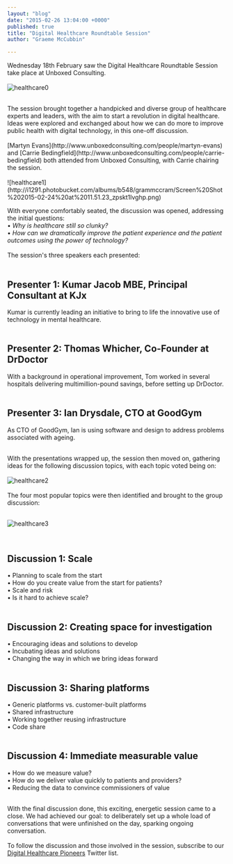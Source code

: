 ```yaml
---
layout: "blog"
date: "2015-02-26 13:04:00 +0000"
published: true
title: "Digital Healthcare Roundtable Session"
author: "Graeme McCubbin"

---
```


Wednesday 18th February saw the Digital Healthcare Roundtable Session take place at Unboxed Consulting.<br/>
<br/>
![healthcare0](http://i1291.photobucket.com/albums/b548/grammccram/DSC01779_zpsd4fmmo16.jpg)

<br/>
The session brought together a handpicked and diverse group of healthcare experts and leaders, with the aim to start a revolution in digital healthcare. Ideas were explored and exchanged about how we can do more to improve public health with digital technology, in this one-off discussion.<br/>
<br/>
[Martyn Evans](http://www.unboxedconsulting.com/people/martyn-evans) and [Carrie Bedingfield](http://www.unboxedconsulting.com/people/carrie-bedingfield) both attended from Unboxed Consulting, with Carrie chairing the session.<br/>
<br/>
![healthcare1](http://i1291.photobucket.com/albums/b548/grammccram/Screen%20Shot%202015-02-24%20at%2011.51.23_zpskt1lvghp.png)

With everyone comfortably seated, the discussion was opened, addressing the initial questions:<br/>
• <i>Why is healthcare still so clunky?</i><br/>
• <i>How can we dramatically improve the patient experience and the patient outcomes using the power of technology?</i><br/>
<br/>
The session's three speakers each presented:<br/>
<br/>
<h2 class="super_sub_heading">Presenter 1: Kumar Jacob MBE, Principal Consultant at KJx</h2>
Kumar is currently leading an initiative to bring to life the innovative use of technology in mental healthcare.<br/>
<br/>

<h2 class="super_sub_heading">Presenter 2: Thomas Whicher, Co-Founder at DrDoctor</h2>
With a background in operational improvement, Tom worked in several hospitals delivering multimillion-pound savings, before setting up DrDoctor.<br/>
<br/>

<h2 class="super_sub_heading">Presenter 3: Ian Drysdale, CTO at GoodGym</h2>
As CTO of GoodGym, Ian is using software and design to address problems associated with ageing.<br/>
<br/>

With the presentations wrapped up, the session then moved on, gathering ideas for the following discussion topics, with each topic voted being on:<br/>
<br/>
![healthcare2](http://i1291.photobucket.com/albums/b548/grammccram/Screen%20Shot%202015-02-24%20at%2013.08.52_zpsr1tnaers.png)<br/>
<br/>
The four most popular topics were then identified and brought to the group discussion:<br/>
<br/>

![healthcare3](http://i1291.photobucket.com/albums/b548/grammccram/Screen%20Shot%202015-02-24%20at%2017.12.36_zps6x8herpg.png)

<br/>
<h2 class="super_sub_heading">Discussion 1: Scale</h2>
• Planning to scale from the start<br/>
• How do you create value from the start for patients?<br/>
• Scale and risk<br/>
• Is it hard to achieve scale?<br/>
<br/>

<h2 class="super_sub_heading">Discussion 2: Creating space for investigation</h2>
• Encouraging ideas and solutions to develop<br/>
• Incubating ideas and solutions<br/>
• Changing the way in which we bring ideas forward<br/>
<br/>

<h2 class="super_sub_heading">Discussion 3: Sharing platforms</h2>
• Generic platforms vs. customer-built platforms<br/>
• Shared infrastructure<br/>
• Working together reusing infrastructure<br/>
• Code share<br/>
<br/>

<h2 class="super_sub_heading">Discussion 4: Immediate measurable value</h2>
• How do we measure value?<br/>
• How do we deliver value quickly to patients and providers?<br/>
• Reducing the data to convince commissioners of value<br/>
<br/>

With the final discussion done, this exciting, energetic session came to a close. We had achieved our goal: to deliberately set up a whole load of conversations that were unfinished on the day, sparking ongoing conversation.<br/>
<br/>
To follow the discussion and those involved in the session, subscribe to our [Digital Healthcare Pioneers](https://twitter.com/Ubxd/lists/digital-health-pioneers1) Twitter list.

